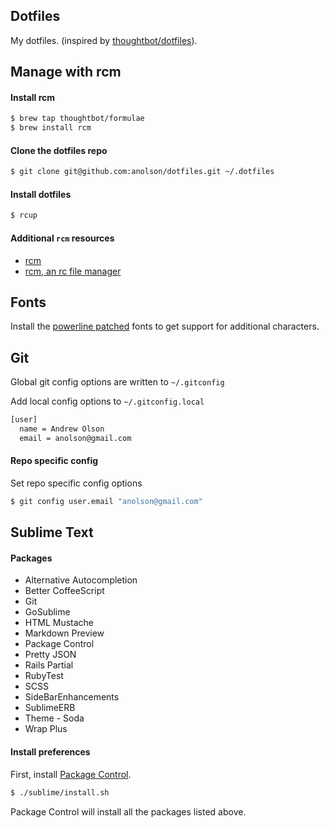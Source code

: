 ## Dotfiles

My dotfiles. (inspired by [thoughtbot/dotfiles](https://github.com/thoughtbot/dotfiles)).

## Manage with rcm

#### Install rcm

```sh
$ brew tap thoughtbot/formulae
$ brew install rcm
```

#### Clone the dotfiles repo

```sh
$ git clone git@github.com:anolson/dotfiles.git ~/.dotfiles
```

#### Install dotfiles

```sh
$ rcup
```

#### Additional `rcm` resources

* [rcm](https://github.com/thoughtbot/rcm)
* [rcm, an rc file manager](http://robots.thoughtbot.com/rcm-for-rc-files-in-dotfiles-repos)

## Fonts

Install the [powerline patched](https://github.com/Lokaltog/powerline-fonts)
fonts to get support for additional characters.

## Git

Global git config options are written to `~/.gitconfig`

Add local config options to `~/.gitconfig.local`

```sh
[user]
  name = Andrew Olson
  email = anolson@gmail.com
```

#### Repo specific config

Set repo specific config options

```sh
$ git config user.email "anolson@gmail.com"
```

## Sublime Text

#### Packages

* Alternative Autocompletion
* Better CoffeeScript
* Git
* GoSublime
* HTML Mustache
* Markdown Preview
* Package Control
* Pretty JSON
* Rails Partial
* RubyTest
* SCSS
* SideBarEnhancements
* SublimeERB
* Theme - Soda
* Wrap Plus

#### Install preferences

First, install [Package Control](https://packagecontrol.io/installation).

```sh
$ ./sublime/install.sh
```
Package Control will install all the packages listed above.
